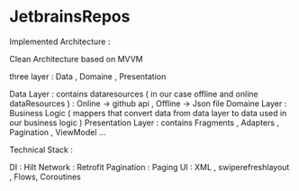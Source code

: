 # JetbrainsRepos

Implemented Architecture : 

Clean Architecture based on MVVM 

three layer : Data , Domaine , Presentation

Data Layer : contains dataresources ( in our case offline and online dataResources ) : Online -> github api , Offline -> Json file
Domaine Layer : Business Logic ( mappers that convert data from data layer to data used in our business logic ) 
Presentation Layer : contains Fragments , Adapters , Pagination , ViewModel ...

Technical Stack : 

DI : Hilt
Network : Retrofit
Pagination : Paging
UI : XML , swiperefreshlayout
, Flows, Coroutines

